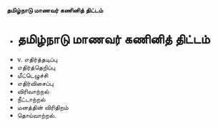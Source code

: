 **தமிழ்நாடு மாணவர் கணினித் திட்டம்**
- # தமிழ்நாடு மாணவர் கணினித் திட்டம்
- v. எதிர்த்தடிப்பு
- எதிர்த்தெறிப்பு
- மீட்டெழுச்சி
- எதிர்விசைப்பு
- விரிவாற்றல்
- நீட்டாற்றல்
- மனத்தின் விரிதிறம்
- தொய்வாற்றல்.

